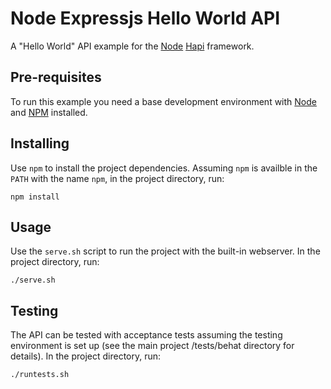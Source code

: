 # Node Expressjs Hello World API #

A "Hello World" API example for the
[Node](http://nodejs.org/)
[Hapi](http://hapijs.com/)
framework.

## Pre-requisites ##

To run this example you need a base development environment with
[Node](http://nodejs.org/download/)
and
[NPM](https://www.npmjs.org/)
installed.

## Installing ##

Use `npm` to install the project dependencies. Assuming `npm` is
availble in the `PATH` with the name `npm`,
in the project directory, run:

	npm install

## Usage ##

Use the `serve.sh` script to run the project with the built-in webserver.
In the project directory, run:

	./serve.sh

## Testing ##

The API can be tested with acceptance tests assuming the testing environment
is set up (see the main project /tests/behat directory for details).
In the project directory, run:

	./runtests.sh

